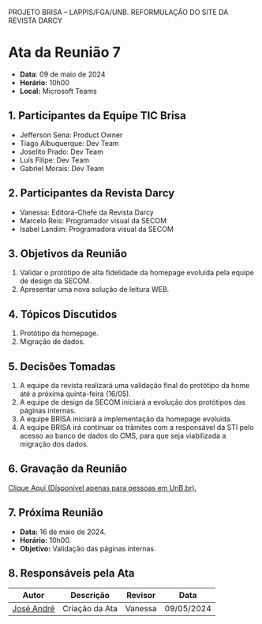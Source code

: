 PROJETO BRISA – LAPPIS/FGA/UNB. 
REFORMULAÇÃO DO SITE DA REVISTA DARCY

# Ata da Reunião 7
- **Data**: 09 de maio de 2024
- **Horário:** 10h00
- **Local:** Microsoft Teams

## 1. Participantes da Equipe TIC Brisa

- Jefferson Sena: Product Owner
- Tiago Albuquerque: Dev Team
- Joselito Prado: Dev Team
- Luís Filipe: Dev Team
- Gabriel Morais: Dev Team

## 2. Participantes da Revista Darcy

- Vanessa: Editora-Chefe da Revista Darcy
- Marcelo Reis: Programador visual da SECOM
- Isabel Landim: Programadora visual da SECOM

## 3. Objetivos da Reunião

1. Validar o protótipo de alta fidelidade da homepage evoluida pela equipe de design da SECOM.
2. Apresentar uma nova solução de leitura WEB.

## 4. Tópicos Discutidos

1. Protótipo da homepage.
2. Migração de dados.

## 5. Decisões Tomadas

1. A equipe da revista realizará uma validação final do protótipo da home até a próxima quinta-feira (16/05).
2. A equipe de design da SECOM iniciará a evolução dos protótipos das páginas internas.
3. A equipe BRISA iniciará a implementação da homepage evoluida.
4. A equipe BRISA irá continuar os trâmites com a responsável da STI pelo acesso ao banco de dados do CMS, para que seja viabilizada a migração dos dados.

## 6. Gravação da Reunião
[Clique Aqui (Dísponível apenas para pessoas em UnB.br).](https://unbbr.sharepoint.com/:v:/s/BRISA-RevistaDarcy/ETn6LJif8vFGrpj8Du7SJ6oBEZqXMAoX4Szf9D1-E78Rzw?e=Z2xZ9k&nav=eyJyZWZlcnJhbEluZm8iOnsicmVmZXJyYWxBcHAiOiJTdHJlYW1XZWJBcHAiLCJyZWZlcnJhbFZpZXciOiJTaGFyZURpYWxvZy1MaW5rIiwicmVmZXJyYWxBcHBQbGF0Zm9ybSI6IldlYiIsInJlZmVycmFsTW9kZSI6InZpZXcifX0%3D)

## 7. Próxima Reunião

- **Data:** 16 de maio de 2024.
- **Horário:** 10h00.
- **Objetivo:** Validação das páginas internas.

## 8. Responsáveis pela Ata
| Autor | Descrição | Revisor | Data |
| ----- | --------- | ---- | ----- |
| [José André ](https://github.com/joseandre25) | Criação da Ata | Vanessa | 09/05/2024 |






